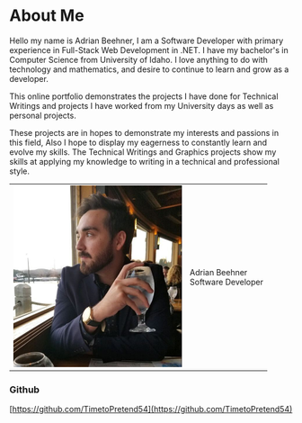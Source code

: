 # About Me

Hello my name is Adrian Beehner, I am a Software Developer with primary experience in Full-Stack Web Development in .NET. I have my bachelor's in Computer Science from University of Idaho. I love anything to do with technology and mathematics, and desire to continue to learn and grow as a developer.

This online portfolio demonstrates the projects I have done for Technical Writings and projects I have worked from my University days as well as personal projects.

These projects are in hopes to demonstrate my interests and passions in this field, Also I hope to display my eagerness to constantly learn and evolve my skills. The Technical Writings and Graphics projects show my skills at applying my knowledge to writing in a technical and professional style.

<table>
<tr><td><img src="assets/other/adrianb-profile.jpeg" width="300px" alt="[Portfolio picture]"/></td><td style="vertical-align: middle">Adrian Beehner<br/>Software Developer<br/></td></tr>
</table>

### Github
[https://github.com/TimetoPretend54](https://github.com/TimetoPretend54)